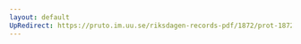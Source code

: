 ```yaml
---
layout: default
UpRedirect: https://pruto.im.uu.se/riksdagen-records-pdf/1872/prot-1872--ak--430/prot-1872--ak--430_049.pdf
---
```

